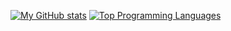 <!-- ### Hi there 👋 -->

[![My GitHub stats](https://github-readme-stats.vercel.app/api?username=jaerrib)](https://github.com/anuraghazra/github-readme-stats)
[![Top Programming Languages](https://github-readme-stats.vercel.app/api/top-langs/?username=jaerrib&layout=compact)](https://github.com/anuraghazra/github-readme-stats)


<!--
**jaerrib/jaerrib** is a ✨ _special_ ✨ repository because its `README.md` (this file) appears on your GitHub profile.

Here are some ideas to get you started:

- 🔭 I’m currently working on ...
- 🌱 I’m currently learning ...
- 👯 I’m looking to collaborate on ...
- 🤔 I’m looking for help with ...
- 💬 Ask me about ...
- 📫 How to reach me: ...
- 😄 Pronouns: ...
- ⚡ Fun fact: ...
-->
